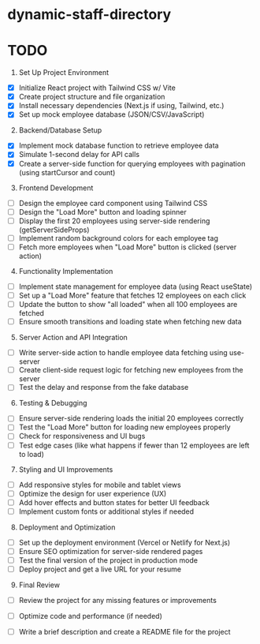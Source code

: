 # dynamic-staff-directory

# TODO
1. Set Up Project Environment
- [X] Initialize React project with Tailwind CSS w/ Vite
- [X] Create project structure and file organization
- [X] Install necessary dependencies (Next.js if using, Tailwind, etc.)
- [X] Set up mock employee database (JSON/CSV/JavaScript)
2. Backend/Database Setup
- [X] Implement mock database function to retrieve employee data
- [X] Simulate 1-second delay for API calls
- [X] Create a server-side function for querying employees with pagination (using startCursor and count)
3. Frontend Development
- [ ] Design the employee card component using Tailwind CSS
- [ ] Design the "Load More" button and loading spinner
- [ ] Display the first 20 employees using server-side rendering (getServerSideProps)
- [ ] Implement random background colors for each employee tag
- [ ] Fetch more employees when "Load More" button is clicked (server action)
4. Functionality Implementation
- [ ] Implement state management for employee data (using React useState)
- [ ] Set up a "Load More" feature that fetches 12 employees on each click
- [ ] Update the button to show "all loaded" when all 100 employees are fetched
- [ ] Ensure smooth transitions and loading state when fetching new data
5. Server Action and API Integration
- [ ] Write server-side action to handle employee data fetching using use-server
- [ ] Create client-side request logic for fetching new employees from the server
- [ ] Test the delay and response from the fake database
6. Testing & Debugging
- [ ] Ensure server-side rendering loads the initial 20 employees correctly
- [ ] Test the "Load More" button for loading new employees properly
- [ ] Check for responsiveness and UI bugs
- [ ] Test edge cases (like what happens if fewer than 12 employees are left to load)
7. Styling and UI Improvements
- [ ] Add responsive styles for mobile and tablet views
- [ ] Optimize the design for user experience (UX)
- [ ] Add hover effects and button states for better UI feedback
- [ ] Implement custom fonts or additional styles if needed
8. Deployment and Optimization
- [ ] Set up the deployment environment (Vercel or Netlify for Next.js)
- [ ] Ensure SEO optimization for server-side rendered pages
- [ ] Test the final version of the project in production mode
- [ ] Deploy project and get a live URL for your resume
9. Final Review
- [ ] Review the project for any missing features or improvements
- [ ] Optimize code and performance (if needed)
- [ ] Write a brief description and create a README file for the project

